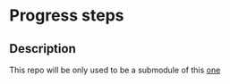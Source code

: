 # Progress steps

## Description

This repo will be only used to be a submodule of this  [one](https://github.com/sergiogval/50days/tree/Add-projects)